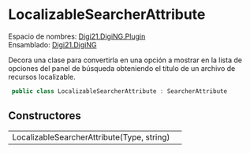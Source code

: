 # LocalizableSearcherAttribute

Espacio de nombres: [Digi21.DigiNG.Plugin](../../)  
Ensamblado: [Digi21.DigiNG](../../../digi21.diging/)

Decora una clase para convertirla en una opción a mostrar en la lista de opciones del panel de búsqueda obteniendo el título de un archivo de recursos localizable.

```csharp
 public class LocalizableSearcherAttribute : SearcherAttribute
```

## Constructores

|  |  |
| :--- | :--- |
| LocalizableSearcherAttribute\(Type, string\) |  |

